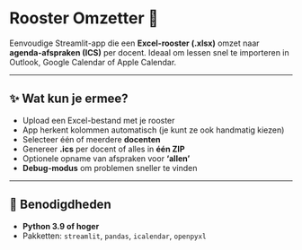 # Rooster Omzetter 📅

Eenvoudige Streamlit-app die een **Excel-rooster (.xlsx)** omzet naar **agenda-afspraken (ICS)** per docent. Ideaal om lessen snel te importeren in Outlook, Google Calendar of Apple Calendar.

---

## ✨ Wat kun je ermee?
- Upload een Excel-bestand met je rooster  
- App herkent kolommen automatisch (je kunt ze ook handmatig kiezen)  
- Selecteer één of meerdere **docenten**  
- Genereer **.ics** per docent of alles in **één ZIP**  
- Optionele opname van afspraken voor **‘allen’**  
- **Debug-modus** om problemen sneller te vinden  

---

## 🧰 Benodigdheden
- **Python 3.9 of hoger**  
- Pakketten: `streamlit`, `pandas`, `icalendar`, `openpyxl`  
